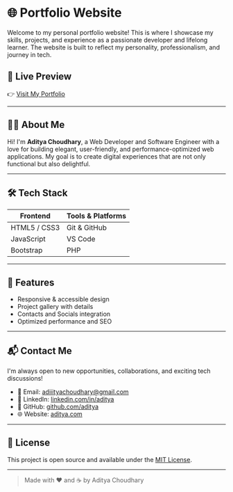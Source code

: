 # 🌐 Portfolio Website

Welcome to my personal portfolio website! This is where I showcase my skills, projects, and experience as a passionate developer and lifelong learner. The website is built to reflect my personality, professionalism, and journey in tech.

## 🚀 Live Preview
👉 [Visit My Portfolio](https://adiityachoudhary.github.io/web-dev/)

---

## 🧑‍💻 About Me

Hi! I'm **Aditya Choudhary**, a Web Developer and Software Engineer with a love for building elegant, user-friendly, and performance-optimized web applications. My goal is to create digital experiences that are not only functional but also delightful.

---

## 🛠 Tech Stack

| Frontend        | Tools & Platforms     |
|----------------|------------------------|
| HTML5 / CSS3   | Git & GitHub           |
| JavaScript     | VS Code      |
|    Bootstrap   | PHP          |

---

## 📂 Features

- Responsive & accessible design
- Project gallery with details
- Contacts and Socials integration
- Optimized performance and SEO

---


## 📬 Contact Me

I'm always open to new opportunities, collaborations, and exciting tech discussions!

- 📧 Email: [adiiityachoudhary@gmail.com](mailto:adiiityachoudhary@gmail.com)
- 💼 LinkedIn: [linkedin.com/in/aditya](https://www.linkedin.com/in/adiityachoudhary/)
- 🐙 GitHub: [github.com/aditya](https://adiityachoudhary.github.io/web-dev/)
- 🌐 Website: [aditya.com](https://adiityachoudhary.github.io/web-dev/)

---

## 📄 License

This project is open source and available under the [MIT License](LICENSE).

---

> Made with ❤️ and ☕ by Aditya Choudhary
